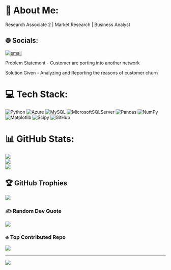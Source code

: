 # 💫 About Me:
Research Associate 2 | Market Research | Business Analyst


## 🌐 Socials:
[![email](https://img.shields.io/badge/Email-D14836?logo=gmail&logoColor=white)](mailto:chaudharyakshay021@gmail.com) 

Problem Statement - Customer are porting into another network

Solution Given - Analyzing and Reporting the reasons of customer churn




# 💻 Tech Stack:
![Python](https://img.shields.io/badge/python-3670A0?style=for-the-badge&logo=python&logoColor=ffdd54) ![Azure](https://img.shields.io/badge/azure-%230072C6.svg?style=for-the-badge&logo=microsoftazure&logoColor=white) ![MySQL](https://img.shields.io/badge/mysql-4479A1.svg?style=for-the-badge&logo=mysql&logoColor=white) ![MicrosoftSQLServer](https://img.shields.io/badge/Microsoft%20SQL%20Server-CC2927?style=for-the-badge&logo=microsoft%20sql%20server&logoColor=white) ![Pandas](https://img.shields.io/badge/pandas-%23150458.svg?style=for-the-badge&logo=pandas&logoColor=white) ![NumPy](https://img.shields.io/badge/numpy-%23013243.svg?style=for-the-badge&logo=numpy&logoColor=white) ![Matplotlib](https://img.shields.io/badge/Matplotlib-%23ffffff.svg?style=for-the-badge&logo=Matplotlib&logoColor=black) ![Scipy](https://img.shields.io/badge/SciPy-%230C55A5.svg?style=for-the-badge&logo=scipy&logoColor=%white) ![GitHub](https://img.shields.io/badge/github-%23121011.svg?style=for-the-badge&logo=github&logoColor=white)
# 📊 GitHub Stats:
![](https://github-readme-stats.vercel.app/api?username=Akkshay021&theme=dark&hide_border=false&include_all_commits=false&count_private=false)<br/>
![](https://nirzak-streak-stats.vercel.app/?user=Akkshay021&theme=dark&hide_border=false)<br/>
![](https://github-readme-stats.vercel.app/api/top-langs/?username=Akkshay021&theme=dark&hide_border=false&include_all_commits=false&count_private=false&layout=compact)

## 🏆 GitHub Trophies
![](https://github-profile-trophy.vercel.app/?username=Akkshay021&theme=radical&no-frame=false&no-bg=true&margin-w=4)

### ✍️ Random Dev Quote
![](https://quotes-github-readme.vercel.app/api?type=horizontal&theme=radical)

### 🔝 Top Contributed Repo
![](https://github-contributor-stats.vercel.app/api?username=Akkshay021&limit=5&theme=dark&combine_all_yearly_contributions=true)

---
[![](https://visitcount.itsvg.in/api?id=Akkshay021&icon=0&color=0)](https://visitcount.itsvg.in)

<!-- Proudly created with GPRM ( https://gprm.itsvg.in ) -->
